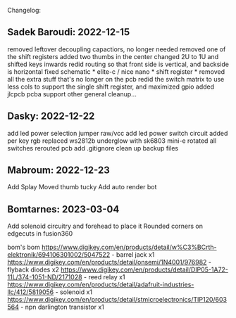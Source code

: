 Changelog:

Sadek Baroudi: 2022-12-15
-------------------------------
removed leftover decoupling capactiors, no longer needed
removed one of the shift registers
added two thumbs in the center
changed 2U to 1U and shifted keys inwards
redid routing so that front side is vertical, and backside is horizontal
fixed schematic
	* elite-c / nice nano
	* shift register
	* removed all the extra stuff that's no longer on the pcb
redid the switch matrix to use less cols to support the single shift register, and maximized gpio
added jlcpcb pcba support
other general cleanup...


Dasky: 2022-12-22
-------------------------------
add led power selection jumper raw/vcc
add led power switch circuit
added per key rgb
replaced ws2812b underglow with sk6803 mini-e
rotated all switches
rerouted pcb
add .gitignore
clean up backup files


Mabroum: 2022-12-23
-------------------------------
Add Splay
Moved thumb tucky
Add auto render bot

Bomtarnes: 2023-03-04
-------------------------------
Add solenoid circuitry and forehead to place it
Rounded corners on edgecuts in fusion360

bom's bom
https://www.digikey.com/en/products/detail/w%C3%BCrth-elektronik/694106301002/5047522 - barrel jack x1
https://www.digikey.com/en/products/detail/onsemi/1N4001/976982 - flyback diodes x2
https://www.digikey.com/en/products/detail/DIP05-1A72-11L/374-1051-ND/2171028 - reed relay x1
https://www.digikey.com/en/products/detail/adafruit-industries-llc/412/5819056 - solenoid x1
https://www.digikey.com/en/products/detail/stmicroelectronics/TIP120/603564 - npn darlington transistor x1
